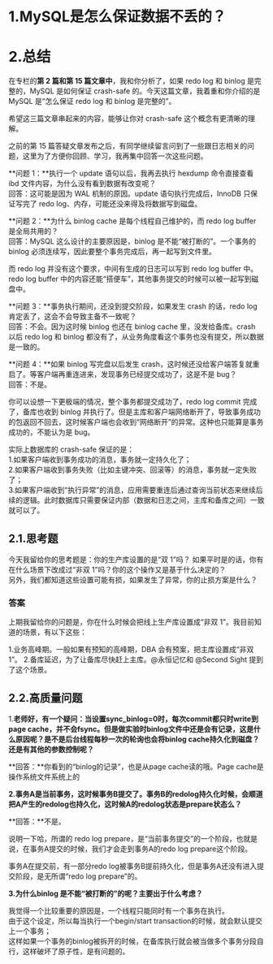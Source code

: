 # 1.MySQL是怎么保证数据不丢的？

# 2.总结

在专栏的**第 2 篇和第 15 篇文章中**，我和你分析了，如果 redo log 和 binlog 是完整的，MySQL 是如何保证 crash-safe 的。今天这篇文章，我着重和你介绍的是 MySQL 是“怎么保证 redo log 和 binlog 是完整的”。

希望这三篇文章串起来的内容，能够让你对 crash-safe 这个概念有更清晰的理解。

之前的第 15 篇答疑文章发布之后，有同学继续留言问到了一些跟日志相关的问题，这里为了方便你回顾、学习，我再集中回答一次这些问题。

**问题 1：**执行一个 update 语句以后，我再去执行 hexdump 命令直接查看 ibd 文件内容，为什么没有看到数据有改变呢？  
回答：这可能是因为 WAL 机制的原因。update 语句执行完成后，InnoDB 只保证写完了 redo log、内存，可能还没来得及将数据写到磁盘。

**问题 2：**为什么 binlog cache 是每个线程自己维护的，而 redo log buffer 是全局共用的？  
回答：MySQL 这么设计的主要原因是，binlog 是不能“被打断的”。一个事务的 binlog 必须连续写，因此要整个事务完成后，再一起写到文件里。

而 redo log 并没有这个要求，中间有生成的日志可以写到 redo log buffer 中。redo log buffer 中的内容还能“搭便车”，其他事务提交的时候可以被一起写到磁盘中。

**问题 3：**事务执行期间，还没到提交阶段，如果发生 crash 的话，redo log 肯定丢了，这会不会导致主备不一致呢？  
回答：不会。因为这时候 binlog 也还在 binlog cache 里，没发给备库。crash 以后 redo log 和 binlog 都没有了，从业务角度看这个事务也没有提交，所以数据是一致的。

**问题 4：**如果 binlog 写完盘以后发生 crash，这时候还没给客户端答复就重启了。等客户端再重连进来，发现事务已经提交成功了，这是不是 bug？  
回答：不是。

你可以设想一下更极端的情况，整个事务都提交成功了，redo log commit 完成了，备库也收到 binlog 并执行了。但是主库和客户端网络断开了，导致事务成功的包返回不回去，这时候客户端也会收到“网络断开”的异常。这种也只能算是事务成功的，不能认为是 bug。

实际上数据库的 crash-safe 保证的是：  
1.如果客户端收到事务成功的消息，事务就一定持久化了；  
2.如果客户端收到事务失败（比如主键冲突、回滚等）的消息，事务就一定失败了；  
3.如果客户端收到“执行异常”的消息，应用需要重连后通过查询当前状态来继续后续的逻辑。此时数据库只需要保证内部（数据和日志之间，主库和备库之间）一致就可以了。

## 2.1.思考题

今天我留给你的思考题是：你的生产库设置的是“双 1”吗？ 如果平时是的话，你有在什么场景下改成过“非双 1”吗？你的这个操作又是基于什么决定的？  
另外，我们都知道这些设置可能有损，如果发生了异常，你的止损方案是什么？

### 答案

上期我留给你的问题是，你在什么时候会把线上生产库设置成“非双 1”。我目前知道的场景，有以下这些：

1.业务高峰期。一般如果有预知的高峰期，DBA 会有预案，把主库设置成“非双 1”。
2.备库延迟，为了让备库尽快赶上主库。@永恒记忆和 @Second Sight 提到了这个场景。

## 2.2.高质量问题

1.**老师好，有一个疑问：当设置sync\_binlog=0时，每次commit都只时write到page cache，并不会fsync。但是做实验时binlog文件中还是会有记录，这是什么原因呢？是不是后台线程每秒一次的轮询也会将binlog cache持久化到磁盘？还是有其他的参数控制呢？**

**回答：**你看到的“binlog的记录”，也是从page cache读的哦。Page cache是操作系统文件系统上的

**2.事务A是当前事务，这时候事务B提交了。事务B的redolog持久化时候，会顺道把A产生的redolog也持久化，这时候A的redolog状态是prepare状态么？**

**回答：**不是。

说明一下哈，所谓的 redo log prepare，是“当前事务提交”的一个阶段，也就是说，在事务A提交的时候，我们才会走到事务A的redo log prepare这个阶段。

事务A在提交前，有一部分redo log被事务B提前持久化，但是事务A还没有进入提交阶段，是无所谓“redo log prepare”的。

**3.为什么binlog 是不能“被打断的”的呢？主要出于什么考虑？**

我觉得一个比较重要的原因是，一个线程只能同时有一个事务在执行。  
由于这个设定，所以每当执行一个begin/start transaction的时候，就会默认提交上一个事务；  
这样如果一个事务的binlog被拆开的时候，在备库执行就会被当做多个事务分段自行，这样破坏了原子性，是有问题的。


